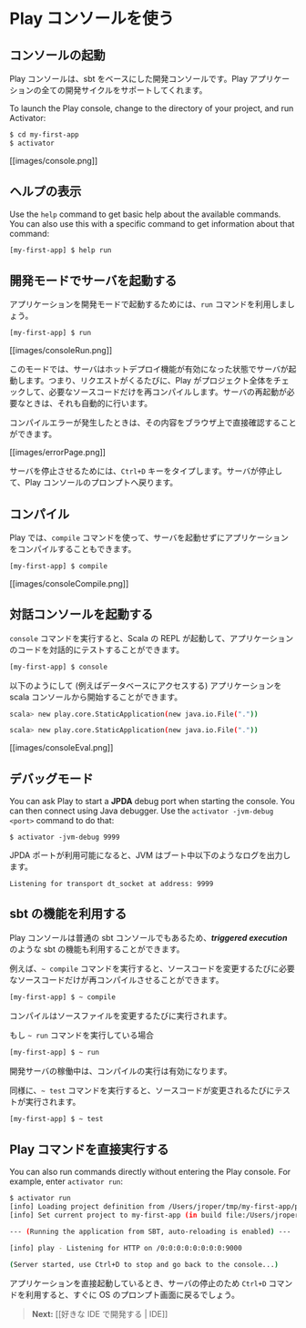 <!--- Copyright (C) 2009-2013 Typesafe Inc. <http://www.typesafe.com> -->
<!--
# Using the Play console
-->
# Play コンソールを使う

<!--
## Launching the console
-->
## コンソールの起動

<!--
The Play console is a development console based on sbt that allows you to manage a Play application’s complete development cycle.
-->
Play コンソールは、sbt をベースにした開発コンソールです。Play アプリケーションの全ての開発サイクルをサポートしてくれます。

To launch the Play console, change to the directory of your project, and run Activator:

```bash
$ cd my-first-app
$ activator
```

[[images/console.png]]

<!--
## Getting help
-->
## ヘルプの表示

Use the `help` command to get basic help about the available commands.  You can also use this with a specific command to get information about that command:

```bash
[my-first-app] $ help run
```

<!--
## Running the server in development mode
-->
## 開発モードでサーバを起動する

<!--
To run the current application in development mode, use the `run` command:
-->
アプリケーションを開発モードで起動するためには、`run` コマンドを利用しましょう。

```bash
[my-first-app] $ run
```

[[images/consoleRun.png]]

<!--
In this mode, the server will be launched with the auto-reload feature enabled, meaning that for each request Play will check your project and recompile required sources. If needed the application will restart automatically.
-->
このモードでは、サーバはホットデプロイ機能が有効になった状態でサーバが起動します。つまり、リクエストがくるたびに、Play がプロジェクト全体をチェックして、必要なソースコードだけを再コンパイルします。サーバの再起動が必要なときは、それも自動的に行います。

<!--
If there are any compilation errors you will see the result of the compilation directly in your browser:
-->
コンパイルエラーが発生したときは、その内容をブラウザ上で直接確認することができます。

[[images/errorPage.png]]

<!--
To stop the server, type `Crtl+D` key, and you will be returned to the Play console prompt.
-->
サーバを停止させるためには、`Ctrl+D` キーをタイプします。サーバが停止して、Play コンソールのプロンプトへ戻ります。

<!--
## Compiling
-->
## コンパイル

<!--
In Play you can also compile your application without running the server. Just use the `compile` command:
-->
Play では、`compile` コマンドを使って、サーバを起動せずにアプリケーションをコンパイルすることもできます。

```bash
[my-first-app] $ compile
```

[[images/consoleCompile.png]]

<!--
## Launch the interactive console
-->
## 対話コンソールを起動する

<!--
Type `console` to enter the interactive Scala console, which allows you to test your code interactively:
-->
`console` コマンドを実行すると、Scala の REPL が起動して、アプリケーションのコードを対話的にテストすることができます。

```bash
[my-first-app] $ console
```

<!--
To start application inside scala console (e.g to access database):
-->
以下のようにして (例えばデータベースにアクセスする) アプリケーションを scala コンソールから開始することができます。
```bash
scala> new play.core.StaticApplication(new java.io.File("."))
```
```bash
scala> new play.core.StaticApplication(new java.io.File("."))
```

[[images/consoleEval.png]] 

<!--
## Debugging
-->
## デバッグモード

You can ask Play to start a **JPDA** debug port when starting the console. You can then connect using Java debugger. Use the `activator -jvm-debug <port>` command to do that:

```
$ activator -jvm-debug 9999
```

<!--
When a JPDA port is available, the JVM will log this line during boot:
-->
JPDA ポートが利用可能になると、JVM はブート中以下のようなログを出力します。

```
Listening for transport dt_socket at address: 9999
```

<!--
## Using sbt features
-->
## sbt の機能を利用する

<!--
The Play console is just a normal sbt console, so you can use sbt features such as **triggered execution**. 
-->
Play コンソールは普通の sbt コンソールでもあるため、***triggered execution*** のような sbt の機能も利用することができます。

<!--
For example, using `~ compile`
-->
例えば、`~ compile` コマンドを実行すると、ソースコードを変更するたびに必要なソースコードだけが再コンパイルさせることができます。

```bash
[my-first-app] $ ~ compile
```

<!--
The compilation will be triggered each time you change a source file.
-->
コンパイルはソースファイルを変更するたびに実行されます。

<!--
If you are using `~ run`
-->
もし `~ run` コマンドを実行している場合

```bash
[my-first-app] $ ~ run
```

<!--
The triggered compilation will be enabled while a development server is running.
-->
開発サーバの稼働中は、コンパイルの実行は有効になります。

<!--
You can also do the same for `~ test`, to continuously test your project each time you modify a source file:
-->
同様に、`~ test` コマンドを実行すると、ソースコードが変更されるたびにテストが実行されます。

```bash
[my-first-app] $ ~ test
```

<!--
## Using the play commands directly
-->
## Play コマンドを直接実行する

You can also run commands directly without entering the Play console. For example, enter `activator run`:

```bash
$ activator run
[info] Loading project definition from /Users/jroper/tmp/my-first-app/project
[info] Set current project to my-first-app (in build file:/Users/jroper/tmp/my-first-app/)

--- (Running the application from SBT, auto-reloading is enabled) ---

[info] play - Listening for HTTP on /0:0:0:0:0:0:0:0:9000

(Server started, use Ctrl+D to stop and go back to the console...)
```

<!--
The application starts directly. When you quit the server using `Ctrl+D`, you will come back to your OS prompt.
-->
アプリケーションを直接起動しているとき、サーバの停止のため `Ctrl+D` コマンドを利用すると、すぐに OS のプロンプト画面に戻るでしょう。

<!--
> **Next:** [[Setting-up your preferred IDE | IDE]]
-->
> **Next:** [[好きな IDE で開発する | IDE]]
